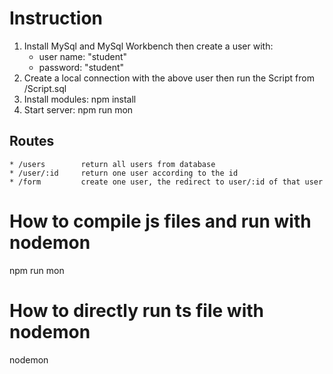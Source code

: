 # Instruction
1. Install MySql and MySql Workbench then create a user with:
    * user name: "student"
    * password: "student"
2. Create a local connection with the above user then run the Script from /Script.sql
3. Install modules: npm install
4. Start server: npm run mon

## Routes
    * /users        return all users from database
    * /user/:id     return one user according to the id
    * /form         create one user, the redirect to user/:id of that user

# How to compile js files and run with nodemon
npm run mon

# How to directly run ts file with nodemon
nodemon

